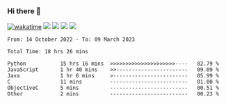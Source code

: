 ### Hi there 👋
[![wakatime](https://wakatime.com/badge/user/368879df-dc38-4b1a-86c4-8a2054a0e074.svg)](https://wakatime.com/@368879df-dc38-4b1a-86c4-8a2054a0e074)
<img src="https://img.shields.io/badge/Windows-0078D6?style=flat&logo=Windows&logoColor=white">
<img src="https://img.shields.io/badge/IntelliJ_IDEA-000000.svg?style=flat&logo=IntelliJ-IDEA&logoColor=white">
<img src="https://img.shields.io/badge/Visual_Studio_Code-007ACC?style=flat&logo=Visual-Studio-Code&logoColor=white">
<img src="https://img.shields.io/badge/Discord-5865F2?label=kano%233578&style=flat&logo=discord&logoColor=white">
<br>


<!--START_SECTION:waka-->

```text
From: 14 October 2022 - To: 09 March 2023

Total Time: 18 hrs 26 mins

Python           15 hrs 16 mins  >>>>>>>>>>>>>>>>>>>>>----   82.79 %
JavaScript       1 hr 40 mins    >>-----------------------   09.09 %
Java             1 hr 6 mins     >------------------------   05.99 %
C                11 mins         -------------------------   01.00 %
ObjectiveC       5 mins          -------------------------   00.51 %
Other            2 mins          -------------------------   00.23 %
```

<!--END_SECTION:waka-->
